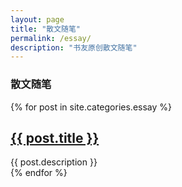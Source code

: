 ```yaml
---
layout: page
title: "散文随笔"
permalink: /essay/
description: "书友原创散文随笔"
---
```



<h3 class="section-heading text-center">散文随笔</a></h3>
<div class="tiles">
{% for post in site.categories.essay %}
            <h2><a href="{{ post.url }}">{{ post.title }}</a></h2>
            <div class="title-desc">{{ post.description }}</div>
{% endfor %}
</div><!-- /.tiles -->

